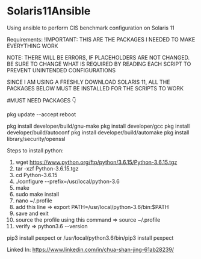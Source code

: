 # Solaris11Ansible
Using ansible to perform CIS benchmark configuration on Solaris 11

Requirements:
!IMPORTANT:
THIS ARE THE PACKAGES I NEEDED TO MAKE EVERYTHING WORK

NOTE:
THERE WILL BE ERRORS, IF PLACEHOLDERS ARE NOT CHANGED. 
BE SURE TO CHANGE WHAT IS REQUIRED BY READING EACH SCRIPT TO PREVENT
UNINTENDED CONFIGURATIONS

SINCE I AM USING A FRESHLY DOWNLOAD SOLARIS 11,
ALL THE PACKAGES BELOW MUST BE INSTALLED FOR THE SCRIPTS TO WORK

#MUST NEED PACKAGES 👇

pkg update --accept
reboot

pkg install developer/build/gnu-make
pkg install developer/gcc
pkg install developer/build/autoconf
pkg install developer/build/automake
pkg install library/security/openssl


Steps to install python:
1) wget https://www.python.org/ftp/python/3.6.15/Python-3.6.15.tgz
2) tar -xzf Python-3.6.15.tgz
3) cd Python-3.6.15
4) ./configure --prefix=/usr/local/python-3.6
5) make
6) sudo make install
7) nano ~/.profile
8) add this line => export PATH=/usr/local/python-3.6/bin:$PATH
9) save and exit
10) source the profile using this command => source ~/.profile
11) verify => python3.6 --version

pip3 install pexpect
or
/usr/local/python3.6/bin/pip3 install pexpect

Linked In: https://www.linkedin.com/in/chua-shan-jing-61ab28239/
